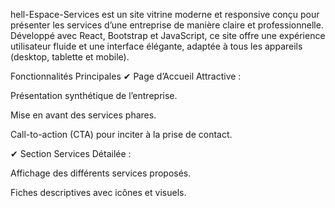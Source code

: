 hell-Espace-Services est un site vitrine moderne et responsive conçu pour présenter les services d’une entreprise de manière claire et professionnelle. Développé avec React, Bootstrap et JavaScript, ce site offre une expérience utilisateur fluide et une interface élégante, adaptée à tous les appareils (desktop, tablette et mobile).

Fonctionnalités Principales
✔ Page d’Accueil Attractive :

Présentation synthétique de l’entreprise.

Mise en avant des services phares.

Call-to-action (CTA) pour inciter à la prise de contact.

✔ Section Services Détailée :

Affichage des différents services proposés.

Fiches descriptives avec icônes et visuels.
